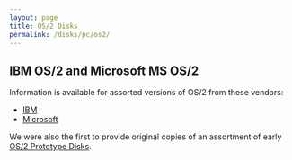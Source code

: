 ```yaml
---
layout: page
title: OS/2 Disks
permalink: /disks/pc/os2/
---
```


IBM OS/2 and Microsoft MS OS/2
---

Information is available for assorted versions of OS/2 from these vendors:

* [IBM](ibm/)
* [Microsoft](microsoft/)

We were also the first to provide original copies of an assortment of early [OS/2 Prototype Disks](misc/).
